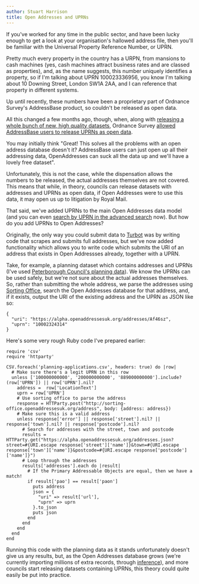 ```yaml
---
author: Stuart Harrison
title: Open Addresses and UPRNs
---
```


If you've worked for any time in the public sector, and have been lucky enough to get a look at your organisation's hallowed address file, then you'll be familiar with the Universal Property Reference Number, or UPRN.

Pretty much every property in the country has a URPN, from mansions to cash machines (yes, cash machines attract business rates and are classed as properties), and, as the name suggests, this number uniquely identifies a property, so if I'm talking about UPRN 100023336956, you know I'm talking about 10 Downing Street, London SW1A 2AA, and I can reference that property in different systems.

Up until recently, these numbers have been a proprietary part of Ordnance Survey's AddressBase product, so couldn't be released as open data.

All this changed a few months ago, though, when, along with [releasing a whole bunch of new, high quality datasets](https://alpha.openaddressesuk.org/blog/2015/05/15/os-open-data-research), Ordnance Survey [allowed AddressBase users to release UPRNs as open data](http://www.ordnancesurvey.co.uk/about/news/2015/uprn-release-sharing-location-data.html).

You may initially think "Great! This solves all the problems with an open address database doesn't it? AddressBase users can just open up all their addressing data, OpenAddresses can suck all the data up and we'll have a lovely free dataset".

Unfortunately, this is not the case, while the dispensation allows the numbers to be released, the actual addresses themselves are not covered. This means that while, in theory, councils can release datasets with addresses and UPRNs as open data, if Open Addresses were to use this data, it may open us up to litigation by Royal Mail.

That said, we've added UPRNs to the main Open Addresses data model (and you can even [search by UPRN in the advanced search](https://alpha.openaddressesuk.org/addresses) now). But how do you add UPRNs to Open Addresses?

Originally, the only way you could submit data to [Turbot](http://turbot.openaddressesuk.org/) was by writing code that scrapes and submits full addresses, but we've now added functionality which allows you to write code which submits the URI of an address that exists in Open Addressses already, together with a UPRN.

Take, for example, a planning dataset which contains addresses and UPRNs (I've used [Peterborough Council's planning data](http://datasets.opendata.esd.org.uk/inventoryDataset?datasetId=10863)). We know the UPRNs can be used safely, but we're not sure about the actual addresses themselves. So, rather than submitting the whole address, we parse the addresses using [Sorting Office](http://sorting-office.openaddressesuk.org/), search the Open Addresses database for that address, and, if it exists, output the URI of the existing address and the UPRN as JSON like so:

    {
      "uri": "https://alpha.openaddressesuk.org/addresses/Af46sz",
      "uprn": "10002324314"
    }

Here's some very rough Ruby code I've prepared earlier:

    require 'csv'
    require 'httparty'

    CSV.foreach('planning-applications.csv', headers: true) do |row|
      # Make sure there's a legit UPRN in this row
      unless ['100000000000', '200000000000', '889000000000'].include?(row['UPRN']) || row['UPRN'].nil?
        address =  row['LocationText']
        uprn = row['UPRN']
        # Use sorting office to parse the address
        response = HTTParty.post("http://sorting-office.openaddressesuk.org/address", body: {address: address})
        # Make sure this is a valid address
        unless response['error'] || response['street'].nil? || response['town'].nil? || response['postcode'].nil?
          # Search for addresses with the street, town and postcode
          results = HTTParty.get("https://alpha.openaddressesuk.org/addresses.json?street=#{URI.escape response['street']['name']}&town=#{URI.escape response['town']['name']}&postcode=#{URI.escape response['postcode']['name']}")
          # Loop through the addresses
          results['addresses'].each do |result|
            # If the Primary Addressable Objects are equal, then we have a match!
            if result['pao'] == result['paon']
              puts address
              json = {
                "uri" => result['url'],
                "uprn" => uprn
              }.to_json
              puts json
            end
          end
        end
      end
    end

Running this code with the planning data as it stands unfortunately doesn't give us any results, but, as the Open Addresses database grows (we're currently importing millions of extra records, through [inference](https://alpha.openaddressesuk.org/blog/2015/02/12/inference)), and more councils start releasing datasets containing UPRNs, this theory could quite easily be put into practice.
